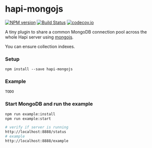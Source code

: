 # hapi-mongojs

[![NPM version][npm-image]][npm-url] [![Build Status][travis-image]][travis-url] [![codecov.io][codecov-image]][codecov-url]

A tiny plugin to share a common MongoDB connection pool across the whole Hapi server using [mongojs](https://github.com/mafintosh/mongojs).

You can ensure collection indexes.

### Setup
`npm install --save hapi-mongojs`

### Example
```javascript
TODO
```

### Start MongoDB and run the example
```bash
npm run example:install
npm run example:start

# verify if server is running
http://localhost:8888/status
# example
http://localhost:8888/example
```

[npm-image]: https://img.shields.io/npm/v/hapi-mongojs.svg
[npm-url]: https://www.npmjs.com/package/hapi-mongojs
[travis-image]: https://travis-ci.org/niqdev/hapi-mongojs.svg?branch=master
[travis-url]: https://travis-ci.org/niqdev/hapi-mongojs
[codecov-image]: https://codecov.io/github/niqdev/hapi-mongojs/coverage.svg?branch=master
[codecov-url]: https://codecov.io/github/niqdev/hapi-mongojs?branch=master
